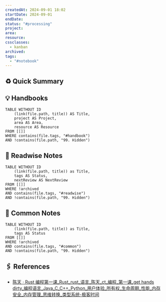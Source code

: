 ```yaml
---
createdAt: 2024-09-01 18:02
startDate: 2024-09-01
endDate: 
status: "#processing"
project: 
area: 
resource: 
cssclasses:
  - kanban
archived: 
tags:
  - "#notebook"
---
```

## ♻️ Quick Summary

## 💡 Handbooks

```dataview
TABLE WITHOUT ID
	(link(file.path, title)) AS Title,
	project AS Project,
	area AS Area,
	resource AS Resource
FROM [[]]
WHERE contains(file.tags, "#handbook")
AND !contains(file.path, "99. Hidden")
```

## 📖 Readwise Notes

```dataview
TABLE WITHOUT ID
	(link(file.path, title)) as Title,
	tags AS Status,
	nextReview AS NextReview
FROM [[]]
WHERE !archived 
AND contains(file.tags, "#readwise")
AND !contains(file.path, "99. Hidden") 
```

## 📒 Common Notes

```dataview
TABLE WITHOUT ID
	(link(file.path, title)) as Title,
	tags AS Status
FROM [[]]
WHERE !archived 
AND contains(file.tags, "#common")
AND !contains(file.path, "99. Hidden") 
```
## 🖇️ References
- [陈天 · Rust 编程第一课\_Rust\_rust\_语言\_陈天\_ct\_编程\_第一课\_get hands dirty\_编程语言\_Java\_C\_C++\_Python\_用户体验\_所有权\_生命周期\_性能\_内存安全\_内存管理\_思维转换\_类型系统-极客时间](https://time.geekbang.org/column/intro/100085301?tab=catalog)